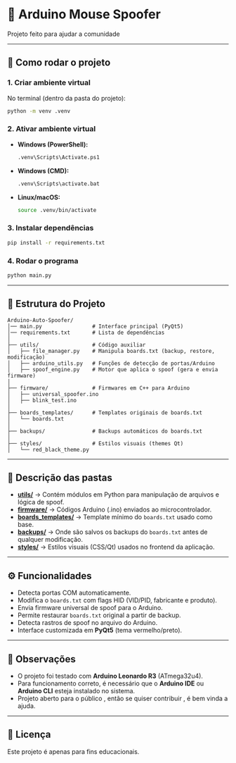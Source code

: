 # 🎯 Arduino Mouse Spoofer

Projeto feito para ajudar a comunidade 

---

## 🚀 Como rodar o projeto

### 1. Criar ambiente virtual
No terminal (dentro da pasta do projeto):

```bash
python -m venv .venv
```

### 2. Ativar ambiente virtual
- **Windows (PowerShell):**
  ```bash
  .venv\Scripts\Activate.ps1
  ```
- **Windows (CMD):**
  ```bash
  .venv\Scripts\activate.bat
  ```
- **Linux/macOS:**
  ```bash
  source .venv/bin/activate
  ```

### 3. Instalar dependências
```bash
pip install -r requirements.txt
```

### 4. Rodar o programa
```bash
python main.py
```

---

## 📂 Estrutura do Projeto

```
Arduino-Auto-Spoofer/
│── main.py                # Interface principal (PyQt5)
│── requirements.txt       # Lista de dependências
│
├── utils/                 # Código auxiliar
│   ├── file_manager.py    # Manipula boards.txt (backup, restore, modificação)
│   ├── arduino_utils.py   # Funções de detecção de portas/Arduino
│   ├── spoof_engine.py    # Motor que aplica o spoof (gera e envia firmware)
│
├── firmware/              # Firmwares em C++ para Arduino
│   ├── universal_spoofer.ino
│   ├── blink_test.ino
│
├── boards_templates/      # Templates originais de boards.txt
│   └── boards.txt
│
├── backups/               # Backups automáticos do boards.txt
│
├── styles/                # Estilos visuais (themes Qt)
│   └── red_black_theme.py
```

---

## 📖 Descrição das pastas

- [**utils/**](utils) → Contém módulos em Python para manipulação de arquivos e lógica de spoof.  
- [**firmware/**](firmware) → Códigos Arduino (.ino) enviados ao microcontrolador.  
- [**boards_templates/**](boards_templates) → Template mínimo do `boards.txt` usado como base.  
- [**backups/**](backups) → Onde são salvos os backups do `boards.txt` antes de qualquer modificação.  
- [**styles/**](styles) → Estilos visuais (CSS/Qt) usados no frontend da aplicação.  

---

## ⚙️ Funcionalidades

- Detecta portas COM automaticamente.  
- Modifica o `boards.txt` com flags HID (VID/PID, fabricante e produto).  
- Envia firmware universal de spoof para o Arduino.  
- Permite restaurar `boards.txt` original a partir de backup.  
- Detecta rastros de spoof no arquivo do Arduino.  
- Interface customizada em **PyQt5** (tema vermelho/preto).  

---

## 📌 Observações

- O projeto foi testado com **Arduino Leonardo R3** (ATmega32u4).  
- Para funcionamento correto, é necessário que o **Arduino IDE** ou **Arduino CLI** esteja instalado no sistema.  
- Projeto aberto para o público , então se quiser contribuir , é bem vinda a ajuda.
---

## 📝 Licença

Este projeto é apenas para fins educacionais.
